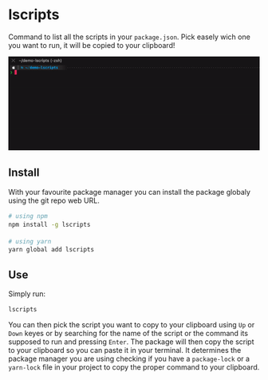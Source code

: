 # lscripts

Command to list all the scripts in your `package.json`. Pick easely wich one you want to run, it will be copied to your clipboard!

![demo](https://github.com/julesfrn/lscripts/blob/main/demo.gif?raw=true)

## Install

With your favourite package manager you can install the package globaly using the git repo web URL.

``` bash
# using npm
npm install -g lscripts

# using yarn
yarn global add lscripts
```

## Use

Simply run:
``` bash
lscripts
```

You can then pick the script you want to copy to your clipboard using `Up` or `Down` keyes or by searching for the name of the script or the command its supposed to run and pressing `Enter`.
The package will then copy the script to your clipboard so you can paste it in your terminal. It determines the package manager you are using checking if you have a `package-lock` or a `yarn-lock` file in your project to copy the proper command to your clipboard.
